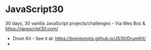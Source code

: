 # JavaScript30
30 days, 30 vanilla JavaScript projects/challenges - Via Wes Bos &amp; https://javascript30.com/ 

* Drum Kit - See it at: https://brentonotis.github.io/JS30/DrumKit/
* 
